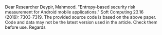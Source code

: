 Dear Researcher
Deypir, Mahmood. "Entropy-based security risk measurement for Android mobile applications." Soft Computing 23.16 (2019): 7303-7319.
The provided source code is based on the above paper.
Code and data may not be the latest version used in the article. Check them before use.
Regards

